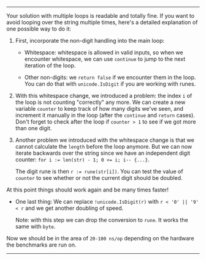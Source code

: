 
---
Your solution with multiple loops is readable and totally fine. If you want to avoid looping over the string multiple times, here's a detailed explanation of one possible way to do it:

1. First, incorporate the non-digit handling into the main loop:

    - Whitespace: whitespace is allowed in valid inputs, so when we encounter whitespace, we can use `continue` to jump to the next iteration of the loop.

    - Other non-digits: we `return false` if we encounter them in the loop. You can do that with `unicode.IsDigit` if you are working with runes.

1. With this whitespace change, we introduced a problem: the index `i` of the loop is not counting "correctly" any more. We can create a new variable `counter` to keep track of how many digits we've seen, and increment it manually in the loop (after the `continue` and `return` cases). Don't forget to check after the loop if `counter > 1` to see if we got more than one digit.

1. Another problem we introduced with the whitespace change is that we cannot calculate the `length` before the loop anymore. But we can now iterate backwards over the string since we have an independent digit counter: `for i := len(str) - 1; 0 <= i; i-- {...}`.

    The digit rune is then `r := rune(str[i])`. You can test the value of `counter` to see whether or not the current digit should be doubled.

At this point things should work again and be many times faster!

- One last thing: We can replace `!unicode.IsDigit(r)` with `r < '0' || '9' < r` and we get another doubling of speed.

  Note: with this step we can drop the conversion to `rune`. It works the same with `byte`.

Now we should be in the area of `20-100 ns/op` depending on the hardware the benchmarks are run on.

---
